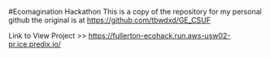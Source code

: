 
#Ecomagination Hackathon
This is a copy of the repository for my personal github the original is at https://github.com/tbwdxd/GE_CSUF

Link to View Project >> https://fullerton-ecohack.run.aws-usw02-pr.ice.predix.io/
